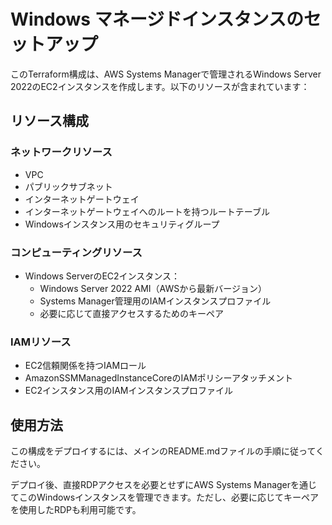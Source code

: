 # Windows マネージドインスタンスのセットアップ

このTerraform構成は、AWS Systems Managerで管理されるWindows Server 2022のEC2インスタンスを作成します。以下のリソースが含まれています：

## リソース構成

### ネットワークリソース
- VPC
- パブリックサブネット
- インターネットゲートウェイ
- インターネットゲートウェイへのルートを持つルートテーブル
- Windowsインスタンス用のセキュリティグループ

### コンピューティングリソース
- Windows ServerのEC2インスタンス：
  - Windows Server 2022 AMI（AWSから最新バージョン）
  - Systems Manager管理用のIAMインスタンスプロファイル
  - 必要に応じて直接アクセスするためのキーペア

### IAMリソース
- EC2信頼関係を持つIAMロール
- AmazonSSMManagedInstanceCoreのIAMポリシーアタッチメント
- EC2インスタンス用のIAMインスタンスプロファイル

## 使用方法

この構成をデプロイするには、メインのREADME.mdファイルの手順に従ってください。

デプロイ後、直接RDPアクセスを必要とせずにAWS Systems Managerを通じてこのWindowsインスタンスを管理できます。ただし、必要に応じてキーペアを使用したRDPも利用可能です。